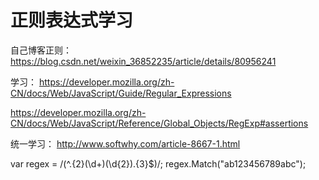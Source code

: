 
# 正则表达式学习

自己博客正则：
https://blog.csdn.net/weixin_36852235/article/details/80956241

学习：
https://developer.mozilla.org/zh-CN/docs/Web/JavaScript/Guide/Regular_Expressions

https://developer.mozilla.org/zh-CN/docs/Web/JavaScript/Reference/Global_Objects/RegExp#assertions

统一学习：
http://www.softwhy.com/article-8667-1.html


var regex = /(^.{2}(\d+)(\d{2}).{3}$)/;
regex.Match("ab123456789abc");

